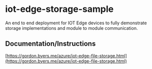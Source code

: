 # iot-edge-storage-sample
An end to end deployment for IOT Edge devices to fully demonstrate storage implementations and module to module communication.

## Documentation/Instructions
[https://gordon.byers.me/azure/iot-edge-file-storage.html](https://gordon.byers.me/azure/iot-edge-file-storage.html)
